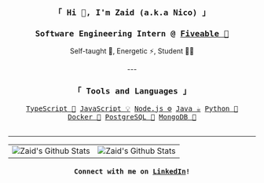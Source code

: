 <div align="center">
	<h3><samp>「 Hi 👋, I'm Zaid (a.k.a Nico) 」</samp></h3> 
</div>

<div align="center">
	<h3><samp> Software Engineering Intern @ <a href="https://fiveable.me/">Fiveable 🏦</a></samp></h3>
	<p>Self-taught 🧠, Energetic ⚡, Student 👨‍🎓</p>
	---
	<samp> 
		<h3>「 Tools and Languages 」</h4>
		<a href="https://www.typescriptlang.org/">TypeScript 🧰</a>
		<a href="https://www.javascript.com/">JavaScript 💡</a>
		<a href="https://nodejs.org/">Node.js ⚙️</a>
		<a href="https://www.oracle.com/java/">Java ☕</a>
		<a href="https://www.python.org/">Python 🐍</a><br>
		<a href="https://www.docker.com/">Docker 🐳</a>
		<a href="https://www.mongodb.com/">PostgreSQL 🐘</a>
		<a href="https://www.postgresql.org/">MongoDB 🍃</a>
	</samp>
	<br>
	<samp> 
		<!--<h3>「 Learning 」</h4>-->
		<!--<a href="https://llvm.org/">C 💤</a>-->
		<!--<a href="https://www.rust-lang.org/">Rust 🦀</a><br>-->
		<!--<a href="https://www.haskell.org/">Haskell 🧮</a>-->
		<!--<a href="https://kubernetes.io/">Kubernetes ☸️</a>-->
	</samp>
	<br>
	<hr/>
		<table align="center">
				<tr>
					<td><img alt="Zaid's Github Stats" src="https://github-readme-stats.vercel.app/api/top-langs/?username=zaida04&text_color=9f9f9f&bg_color=00000000&langs_count=10&layout=compact&hide=css,html,shell,dockerfile,powershell,markdown" /></td>
					<td><img alt="Zaid's Github Stats" src="https://github-readme-stats.vercel.app/api?username=zaida04&count_private=true&text_color=9f9f9f&bg_color=00000000&hide=stars&include_all_commits=true&show_icons=true" /></td>
				</tr>
		</table>
	<h4><samp> Connect with me on <a href="https://www.linkedin.com/in/zaid-arshad/">LinkedIn</a>!</samp></h4>
</div>
